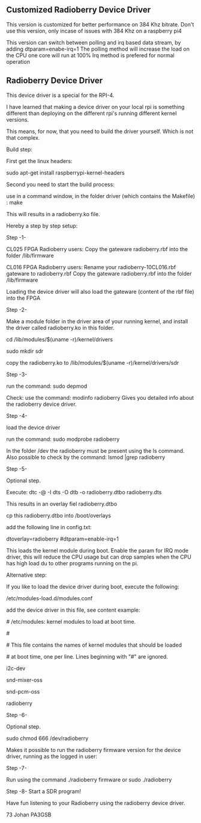 ## Customized Radioberry Device Driver

This version is customized for better performance on 384 Khz bitrate.
Don't use this version, only incase of issues with 384 Khz on a raspberry pi4

This version can switch between polling and irq based data stream, by adding dtparam=enabe-irq=1
The polling method will increase the load on the CPU one core will run at 100%
Irq method is prefered for normal operation

## Radioberry Device Driver
This device driver is a special for the RPI-4.

I have learned that making a device driver on your local rpi is something
different than deploying on the different rpi's running different kernel versions.

This means, for now, that you need to build the driver yourself. Which is not that complex.


Build step:

First get the linux headers:

sudo apt-get install raspberrypi-kernel-headers

Second you need to start the build process:

use in a command window, in the folder driver (which contains the Makefile) : make

This will results in a radioberry.ko file.



Hereby a step by step setup:


Step -1-

CL025 FPGA Radioberry users:
Copy the gateware radioberry.rbf into the folder /lib/firmware

CL016 FPGA Radioberry users:
Rename your radioberry-10CL016.rbf gateware to radioberry.rbf 
Copy the gateware radioberry.rbf into the folder /lib/firmware

Loading the device driver will also load the gateware (content of the rbf file) into the FPGA 



Step -2-

Make a module folder in the driver area of your running kernel, and install the driver called radioberry.ko in this folder.

cd /lib/modules/$(uname -r)/kernel/drivers

sudo mkdir sdr

copy the radioberry.ko to /lib/modules/$(uname -r)/kernel/drivers/sdr



Step -3-

run the command:  sudo depmod 

Check:  use the command: modinfo radioberry 
Gives you detailed info about the radioberry device driver.



Step -4-

load the device driver 

run the command: sudo modprobe radioberry

In the folder /dev the radioberry must be present using the ls command.
Also possible to check by the command: lsmod |grep radioberry


Step -5-

Optional step.

Execute: dtc -@ -I dts -O dtb -o radioberry.dtbo radioberry.dts

This results in an overlay fiel radioberry.dtbo

cp this radioberry.dtbo into /boot/overlays

add the following line in config.txt:

dtoverlay=radioberry
#dtparam=enable-irq=1

This loads the kernel module during boot.
Enable the param for IRQ mode driver, this will reduce the CPU usage but can drop samples when the CPU has high load du to other programs running on the pi. 


Alternative step:

If you like to load the device driver during boot, execute the following:

/etc/modules-load.d/modules.conf

add the device driver in this file, see content example:

\# /etc/modules: kernel modules to load at boot time.

\# 

\# This file contains the names of kernel modules that should be loaded

\# at boot time, one per line. Lines beginning with "#" are ignored.

i2c-dev

snd-mixer-oss

snd-pcm-oss

radioberry



Step -6-

Optional step.

sudo chmod 666 /dev/radioberry

Makes it possible to run the radioberry firmware version for the device driver, running as the logged in user:



Step -7-

Run using the command ./radioberry firmware or sudo ./radioberry



Step -8-
Start a SDR program!


Have fun listening to your Radioberry using the radioberry device driver.

73 Johan
PA3GSB


